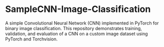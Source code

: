 # SampleCNN-Image-Classification
A simple Convolutional Neural Network (CNN) implemented in PyTorch for binary image classification. This repository demonstrates training, validation, and evaluation of a CNN on a custom image dataset using PyTorch and Torchvision.
